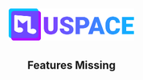 
<html>
    <head>
        <meta charset="utf-8" />
        <title>MuSpace Project Page</title>
        <meta
            name="description"
            content="The features that couldn't be implemented and their reasons"
            />
        <meta name="viewport" content="width=device-width, initial-scale=1" />
        <link href="./style.css" rel="stylesheet" />
    </head>
    <body>
        <h1 align="center">
            <a href="./"
                ><img id="header-logo" src="./logo.svg" width="250" alt="MuSpace logo"
                /></a>
        </h1>
<body>
    
<h2 align="center">Features Missing</h2>

  

</body>

